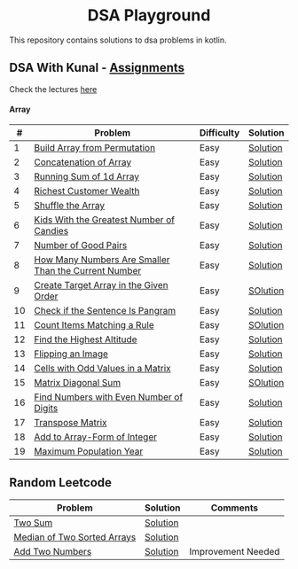 <h1 align="center">DSA Playground</h1>

This repository contains solutions to dsa problems in kotlin.

## DSA With Kunal - [Assignments](https://github.com/kunal-kushwaha/DSA-Bootcamp-Java/tree/main/assignments)
Check the lectures [here](https://github.com/kunal-kushwaha/DSA-Bootcamp-Java)

#### Array
| # | Problem | Difficulty | Solution |
| --- | --- | --- | --- |
| 1 | [Build Array from Permutation](https://leetcode.com/problems/build-array-from-permutation/) | Easy | [Solution](https://github.com/hardiksachan/dsa-playground/blob/main/src/main/kotlin/com/example/concepts/arrays/assignments/p1920_build_array_from_permutation/Solution.kt) |
| 2 | [Concatenation of Array](https://leetcode.com/problems/concatenation-of-array/) | Easy | [Solution](https://github.com/hardiksachan/dsa-playground/blob/main/src/main/kotlin/com/example/concepts/arrays/assignments/p1929_concatenation_of_array/Solution.kt) |
| 3 | [Running Sum of 1d Array](https://leetcode.com/problems/running-sum-of-1d-array/) | Easy | [Solution](https://github.com/hardiksachan/dsa-playground/blob/main/src/main/kotlin/com/example/concepts/arrays/assignments/p1480_running_sum_1d_array/Solution.kt) |
| 4 | [Richest Customer Wealth](https://leetcode.com/problems/richest-customer-wealth/) | Easy | [Solution](https://github.com/hardiksachan/dsa-playground/blob/main/src/main/kotlin/com/example/concepts/arrays/assignments/p1672_richest_customer_wealth/Solution.kt) |
| 5 | [Shuffle the Array](https://leetcode.com/problems/shuffle-the-array/) | Easy | [Solution](https://github.com/hardiksachan/dsa-playground/blob/main/src/main/kotlin/com/example/concepts/arrays/assignments/p1470_shuffle_the_array/Solution.kt) |
| 6 | [Kids With the Greatest Number of Candies](https://leetcode.com/problems/kids-with-the-greatest-number-of-candies/) | Easy | [Solution](https://github.com/hardiksachan/dsa-playground/blob/main/src/main/kotlin/com/example/concepts/arrays/assignments/p1431_kids_with_the_greatest_number_of_candies/Solution.kt) |
| 7 | [Number of Good Pairs](https://leetcode.com/problems/number-of-good-pairs/) | Easy | [Solution](https://github.com/hardiksachan/dsa-playground/blob/main/src/main/kotlin/com/example/concepts/arrays/assignments/p1512_number_of_good_pairs/Solution.kt) |
| 8 | [How Many Numbers Are Smaller Than the Current Number](https://leetcode.com/problems/how-many-numbers-are-smaller-than-the-current-number/) | Easy | [Solution](https://github.com/hardiksachan/dsa-playground/blob/main/src/main/kotlin/com/example/concepts/arrays/assignments/p1365_how_many_numbers_are_smaller_than_the_current_number/Solution.kt) |
| 9 | [Create Target Array in the Given Order](https://leetcode.com/problems/create-target-array-in-the-given-order/) | Easy | [SOlution](https://github.com/hardiksachan/dsa-playground/tree/main/src/main/kotlin/com/example/concepts/arrays/assignments/p1389_create_target_array_in_given_order) |
| 10 | [Check if the Sentence Is Pangram](https://leetcode.com/problems/check-if-the-sentence-is-pangram/) | Easy | [Solution](https://github.com/hardiksachan/dsa-playground/tree/main/src/main/kotlin/com/example/concepts/arrays/assignments/p1832_check_if_the_sentence_is_pangram) |
| 11 | [Count Items Matching a Rule](https://leetcode.com/problems/count-items-matching-a-rule/) | Easy | [SOlution](https://github.com/hardiksachan/dsa-playground/blob/main/src/main/kotlin/com/example/concepts/arrays/assignments/p1773_count_items_matching_a_rule/Solution.kt) |
| 12 | [Find the Highest Altitude](https://leetcode.com/problems/find-the-highest-altitude/) | Easy | [Solution](https://github.com/hardiksachan/dsa-playground/blob/main/src/main/kotlin/com/example/concepts/arrays/assignments/p1732_find_the_highest_altitude/Solution.kt) |
| 13 | [Flipping an Image](https://leetcode.com/problems/flipping-an-image/) | Easy | [Solution](https://github.com/hardiksachan/dsa-playground/tree/main/src/main/kotlin/com/example/concepts/arrays/assignments/p0832_flipping_an_image) |
| 14 | [Cells with Odd Values in a Matrix](https://leetcode.com/problems/cells-with-odd-values-in-a-matrix/) | Easy | [Solution](https://github.com/hardiksachan/dsa-playground/blob/main/src/main/kotlin/com/example/concepts/arrays/assignments/p1252_cells_with_odd_values_in_a_matrix/Solution.kt) |
| 15 | [Matrix Diagonal Sum](https://leetcode.com/problems/matrix-diagonal-sum/) | Easy | [SOlution](https://github.com/hardiksachan/dsa-playground/blob/main/src/main/kotlin/com/example/concepts/arrays/assignments/p1572_matrix_diagonal_sum/Solution.kt) |
| 16 | [Find Numbers with Even Number of Digits](https://leetcode.com/problems/find-numbers-with-even-number-of-digits/) | Easy | [Solution](https://github.com/hardiksachan/dsa-playground/blob/main/src/main/kotlin/com/example/concepts/arrays/assignments/p1295_find_numbers_with_even_number_of_digits/Solution.kt) |
| 17 | [Transpose Matrix](https://leetcode.com/problems/transpose-matrix/) | Easy | [Solution](https://github.com/hardiksachan/dsa-playground/blob/main/src/main/kotlin/com/example/concepts/arrays/assignments/p0867_transpose_matrix/Solution.kt) |
| 18 | [Add to Array-Form of Integer](https://leetcode.com/problems/add-to-array-form-of-integer/) | Easy | [Solution](https://github.com/hardiksachan/dsa-playground/blob/main/src/main/kotlin/com/example/concepts/arrays/assignments/p0989_add_to_array_form_of_integer/Solution.kt) |
| 19 | [Maximum Population Year](https://leetcode.com/problems/maximum-population-year/) | Easy | [Solution](https://github.com/hardiksachan/dsa-playground/blob/main/src/main/kotlin/com/example/concepts/arrays/assignments/p1854_maximum_population_year/Solution.kt) |

## Random Leetcode

| Problem | Solution | Comments |
| --- | --- | --- |
| [Two Sum](https://leetcode.com/problems/two-sum/) | [Solution](https://github.com/hardiksachan/dsa-playground/blob/main/src/main/kotlin/com/example/leetcode/two_sum/Solution.kt) |  |
| [Median of Two Sorted Arrays](https://leetcode.com/problems/median-of-two-sorted-arrays/) | [Solution](https://github.com/hardiksachan/dsa-playground/blob/main/src/main/kotlin/com/example/leetcode/median_of_two_sorted_arrays/Solution.kt) |  |
| [Add Two Numbers](https://leetcode.com/problems/add-two-numbers/) | [Solution](https://github.com/hardiksachan/dsa-playground/blob/main/src/main/kotlin/com/example/leetcode/add_two_numbers/Solution.kt) | Improvement Needed |
